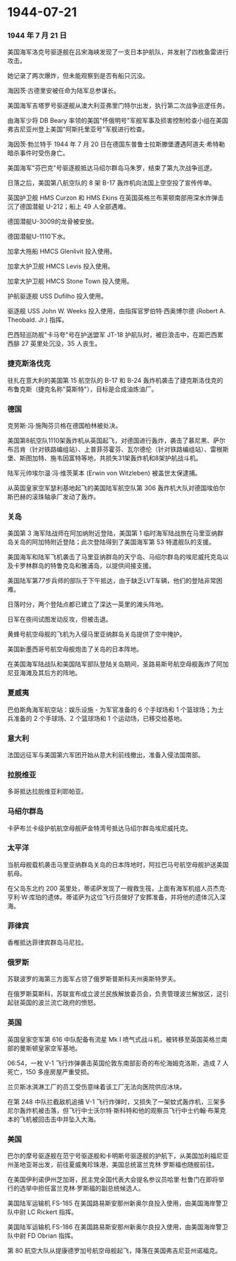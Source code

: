 # 1944-07-21

### 1944 年 7 月 21 日

美国海军洛克号驱逐舰在吕宋海峡发现了一支日本护航队，并发射了四枚鱼雷进行攻击。

她记录了两次爆炸，但未能观察到是否有船只沉没。

海因茨·古德里安被任命为陆军总参谋长。

美国海军吉塔罗号驱逐舰从澳大利亚弗里门特尔出发，执行第二次战争巡逻任务。

由海军少将 DB Beary
率领的美国"怀俄明号"军舰军事及损害控制检查小组在美国弗吉尼亚州登上美国"阿斯托里亚号"军舰进行检查。

海因茨·勃兰特于 1944 年 7 月 20
日在德国东普鲁士拉斯滕堡遭遇阿道夫·希特勒暗杀事件时受伤身亡。

美国海军"芬巴克"号驱逐舰抵达马绍尔群岛马朱罗，结束了第九次战争巡逻。

日落之后，美国第八航空队的 8 架 B-17 轰炸机向法国上空空投了宣传传单。

英国护卫舰 HMS Curzon 和 HMS Ekins
在英国英格兰布莱顿南部用深水炸弹击沉了德国潜艇 U-212；船上 49
人全部遇难。

德国潜艇U-3009的龙骨被安放。

德国潜艇U-1110下水。

加拿大拖船 HMCS Glenlivit 投入使用。

加拿大护卫舰 HMCS Levis 投入使用。

加拿大护卫舰 HMCS Stone Town 投入使用。

护航驱逐舰 USS Dufilho 投入使用。

驱逐舰 USS John W. Weeks 投入使用，由指挥官罗伯特·西奥博尔德 (Robert A.
Theobald. Jr.) 指挥。

巴西轻巡防舰"卡马夸"号在护送盟军 JT-18
护航队时，被巨浪击中，在距巴西累西腓 27 英里处沉没，35 人丧生。

### 捷克斯洛伐克

驻扎在意大利的美国第 15 航空队的 B-17 和 B-24
轰炸机袭击了捷克斯洛伐克的布鲁克斯（捷克名称"莫斯特"），目标是合成油炼油厂。

### 德国

克劳斯·冯·施陶芬贝格在德国柏林被处决。

美国第8航空队1110架轰炸机从英国起飞，对德国进行轰炸，袭击了慕尼黑、萨尔布吕肯（针对铁路编组站）、上普菲芬霍芬、瓦尔德伦（针对铁路编组站）、雷根斯堡、斯图加特、施韦因富特等地，共损失31架轰炸机和8架护航战斗机。

陆军元帅埃尔温·冯·维茨莱本 (Erwin von Witzleben) 被盖世太保逮捕。

从英国皇家空军瑟利基地起飞的美国陆军航空队第 306
轰炸机大队对德国埃伯尔斯巴赫的滚珠轴承厂发动了轰炸。

### 关岛

美国第 3 海军陆战师在阿加纳附近登陆，美国第 1
临时海军陆战旅在马里亚纳群岛关岛的阿加特附近登陆；此次登陆得到了美国海军第
53 特遣舰队的支援。

美国海军和陆军飞机袭击了马里亚纳群岛的天宁岛、马绍尔群岛的埃尼威托克岛以及卡罗林群岛的特鲁克岛和雅浦岛，以提供间接支援。

美国陆军第77步兵师的部队于下午抵达，由于缺乏LVT车辆，他们的登陆非常困难。

日落时分，两个登陆点都已建立了深达一英里的滩头阵地。

日军在夜间试图发动反攻，但被击退。

黄蜂号航空母舰的飞机为入侵马里亚纳群岛关岛提供了空中掩护。

美国新墨西哥号航空母舰炮击了关岛的日本阵地。

在美国海军陆战队和美国陆军部队登陆关岛期间，圣路易斯号航空母舰轰炸了阿加尼亚海滩及其后方的阵地。

### 夏威夷

巴伯斯角海军航空站：娱乐设施 - 为军官准备的 6 个手球场和 1
个篮球场；为士兵准备的 2 个手球场、2 个篮球场和 1
个运动场，已移交给基地。

### 意大利

法国远征军与美国第六军团开始从意大利前线撤出，准备入侵法国南部。

### 拉脱维亚

多哥抵达拉脱维亚利耶帕亚。

### 马绍尔群岛

卡萨布兰卡级护航航空母舰萨金特湾号抵达马绍尔群岛埃尼威托克。

### 太平洋

当航母舰载机袭击马里亚纳群岛关岛的日本阵地时，阿拉巴马号航空母舰护送美国航母。

在父岛东北约 200
英里处，蒂诺萨发现了一艘救生筏，上面有海军机组人员杰克·亨利·W·库珀的遗体。蒂诺萨为这位飞行员做好了安葬准备，并将他的遗体沉入深海。

### 菲律宾

香椎抵达菲律宾群岛马尼拉。

### 俄罗斯

苏联波罗的海第三方面军占领了俄罗斯普斯科夫州奥斯特罗夫。

在俄罗斯莫斯科，苏联宣布成立波兰民族解放委员会，负责管理波兰解放区，这引起驻英国的波兰流亡政府的愤怒。

### 英国

英国皇家空军第 616 中队配备有流星 Mk I
喷气式战斗机，被转移至英国英格兰南部的曼斯顿皇家空军基地。

06:54，一枚 V-1 飞行炸弹袭击英国伦敦东南部彭奇的布伦海姆克洛斯，造成 7
人死亡，150 多座房屋严重受损。

兰贝斯冰淇淋工厂的员工受伤意味着该工厂无法向医院供应冰块。

在第 248 中队拦截敌机追捕 V-1
飞行炸弹时，又损失了一架蚊式轰炸机，三架多尼尔轰炸机被击落，但飞行中士沃尔特·斯科特和他的观察员飞行中士约翰·布莱克本的飞机被回击击中并坠入大海。

### 美国

巴尔的摩号驱逐舰在范宁号驱逐舰和卡明斯号驱逐舰的护航下，从美国加利福尼亚州圣地亚哥出发，前往夏威夷珍珠港，美国总统富兰克林·罗斯福也随舰前往。

在美国伊利诺伊州芝加哥，民主党全国代表大会提名参议员哈里·杜鲁门在即将举行的选举中担任富兰克林·罗斯福的副总统候选人。

美国陆军运输机 FS-185
在美国路易斯安那州新奥尔良投入使用，由美国海岸警卫队中尉 LC Rickert
指挥。

美国陆军运输机 FS-186
在美国路易斯安那州新奥尔良投入使用，由美国海岸警卫队中尉 FD Obrian
指挥。

第 80 航空大队从提康德罗加号航空母舰起飞，降落在美国弗吉尼亚州诺福克。